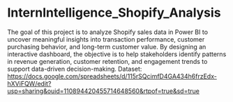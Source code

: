 # InternIntelligence_Shopify_Analysis
The goal of this project is to analyze Shopify sales data in Power BI to uncover meaningful insights into transaction performance, customer purchasing behavior, and long-term customer value. By designing an interactive dashboard, the objective is to help stakeholders identify patterns in revenue generation, customer retention, and engagement trends to support data-driven decision-making.
Dataset: https://docs.google.com/spreadsheets/d/115rSQcimfD4GA434h6frzEdx-hXViFQW/edit?usp=sharing&ouid=110894420455714648560&rtpof=true&sd=true
